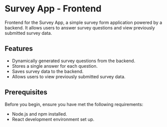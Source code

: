 # Survey App - Frontend

Frontend for the Survey App, a simple survey form application powered by a backend. It allows users to answer survey questions and view previously submitted survey data.

## Features

- Dynamically generated survey questions from the backend.
- Stores a single answer for each question.
- Saves survey data to the backend.
- Allows users to view previously submitted survey data.

## Prerequisites

Before you begin, ensure you have met the following requirements:

- Node.js and npm installed.
- React development environment set up.

